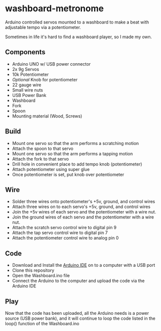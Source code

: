 # washboard-metronome
Arduino controlled servos mounted to a washboard to make a beat with adjustable tempo via a potentiometer.

Sometimes in life it's hard to find a washboard player, so I made my own.

## Components
- Arduino UNO w/ USB power connector
- 2x 9g Servos
- 10k Potentiometer
- *Optional* Knob for potentiometer
- 22 gauge wire
- Small wire nuts
- USB Power Bank
- Washboard
- Fork
- Spoon
- Mounting material (Wood, Screws)

## Build
- Mount one servo so that the arm performs a scratching motion
- Attach the spoon to that servo
- Mount one servo so that the arm performs a tapping motion
- Attach the fork to that servo
- Drill hole in convenient place to add tempo knob (potentiometer)
- Attach potentiometer using super glue
- Once potentiometer is set, put knob over potentiometer

## Wire
- Solder three wires onto potentiometer's +5v, ground, and control wires
- Attach three wires on to each servo's +5v, ground, and control wires
- Join the +5v wires of each servo and the potentiometer with a wire nut. 
- Join the ground wires of each servo and the potentiometer with a wire nut. 
- Attach the scratch servo control wire to digital pin 9
- Attach the tap servo control wire to digital pin 7
- Attach the potentiometer control wire to analog pin 0

## Code
- Download and Install the [Arduino IDE](https://www.arduino.cc/en/Main/Software) on to a computer with a USB port
- Clone this repository
- Open the Washboard.ino file
- Connect the Arduino to the computer and upload the code via the Arduino IDE

## Play
Now that the code has been uploaded, all the Arduino needs is a power source (USB power bank), and it will continue to loop the code listed in the loop() function of the Washboard.ino 
